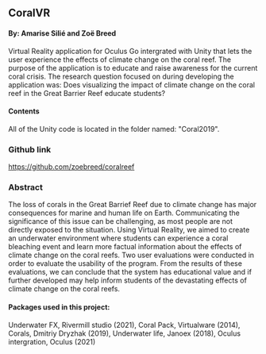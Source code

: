 ## CoralVR
#### By: Amarise Silié and Zoë Breed

Virtual Reality application for Oculus Go intergrated with Unity that lets the user experience the effects of climate change on the coral reef.
The purpose of the application is to educate and raise awareness for the current coral crisis. The research question focused on during developing the application was: Does visualizing the impact of climate change on the coral reef in the Great Barrier Reef educate students?

#### Contents
All of the Unity code is located in the folder named: "Coral2019".

### Github link
https://github.com/zoebreed/coralreef

### Abstract
The loss of corals in the Great Barrief Reef due to climate change has major consequences for marine and human life on Earth. Communicating the significance of this issue can be challenging, as most people are not directly exposed to the situation. Using Virtual Reality, we aimed to create an underwater environment where students can experience a coral bleaching event and learn more factual information about the effects of climate change on the coral reefs. Two user evaluations were conducted in order to evaluate the usability of the program. From the results of these evaluations, we can conclude that the system has educational value and if further developed may help inform students of the devastating effects of climate change on the coral reefs.

#### Packages used in this project:
Underwater FX, Rivermill studio (2021), 
Coral Pack, Virtualware (2014),
Corals, Dmitriy Dryzhak (2019),
Underwater life, Janoex (2018),
Oculus intergration, Oculus (2021)
